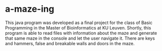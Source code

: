 # a-maze-ing
This java program was developed as a final project for the class of Basic Programming in the Master of Bioinformatics at KU Leuven. Shortly, this program is able to read files with information about the maze and generate that same maze in the console and let the user navigate it. There are keys and hammers, false and breakable walls and doors in the maze.

